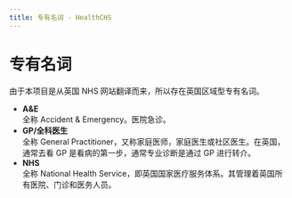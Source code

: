 ```yaml
---
title: 专有名词 - HealthCHS
---
```


# 专有名词

由于本项目是从英国 NHS 网站翻译而来，所以存在英国区域型专有名词。

- **A&E**  
全称 Accident & Emergency。医院急诊。
- **GP/全科医生**  
全称 General Practitioner，又称家庭医师，家庭医生或社区医生。在英国，通常去看 GP 是看病的第一步，通常专业诊断是通过 GP 进行转介。
- **NHS**  
全称 National Health Service，即英国国家医疗服务体系。其管理着英国所有医院、门诊和医务人员。